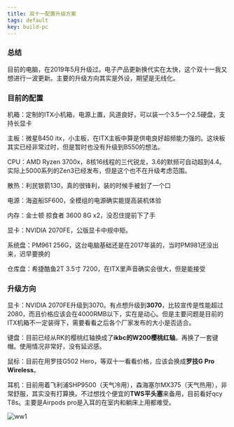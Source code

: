 ```yaml
---
title: 双十一配置升级方案
tags: default
key: build-pc
---
```


### 总结
目前的电脑，在2019年5月升级过。电子产品更新换代实在太快，这个双十一我又想进行一波更新。主要的升级方向其实是外设，期望是无线化。


### 目前的配置
机箱：定制的ITX小机箱，电源上置，风道良好，可以装一个3.5一个2.5硬盘，支持长显卡

主板：微星B450 itx，小主板，在ITX主板中算是供电良好超频能力强的。这块板其实已经非常过时，但是暂时也没有升级到B550的想法。

CPU：AMD Ryzen 3700x，8核16线程的三代锐龙，3.6的默频可自动超到4.4。实际上5000系列的Zen3已经发布，但是这个也不在升级考虑范围。

散热：利民银箭130，真的很锋利，装的时候手被划了一个口

电源：海盗船SF600，全模组的电源确实能提高装机体验

内存：金士顿 掠食者 3600 8G x2，没忍住提前下了手

显卡：NVIDIA 2070FE，公版显卡中规中矩。

系统盘：PM961 256G，这台电脑基础还是在2017年装的，当时PM981还没出来，迟早要换的

仓库盘：希捷酷鱼2T 3.5寸 7200，在ITX里声音确实会很大，但是能接受


### 升级方向
显卡：NVIDIA 2070FE升级到3070。有点想升级到**3070**，比较宣传是性能超过2080，而且价格应该会在4000RMB以下，实在是动心。但是主要问题是目前的ITX机箱不一定装得下，需要看看之后各个厂家发布的大小是否适合。

键盘：目前已经从RK的樱桃红轴换成了**ikbc的W200樱桃红轴**。再换了一套键帽。使用情况非常好，没有延迟感。

鼠标：目前在用罗技G502 Hero，等双十一看看价格，应该会换成**罗技G Pro Wireless**。

耳机：目前用着飞利浦SHP9500（天气冷用），森海塞尔MX375（天气热用），非常舒服，其实没有打算换。不过想找个便宜的**TWS平头塞**来备用，目前看好qcy T8s。主要是Airpods pro是入耳的在室内和躺床上用都难受。

![ww1](https://raw.githubusercontent.com/pzweuj/pzweuj.github.io/refs/heads/master/downloads/images/keyboard.jpg)




[-_-]:xx